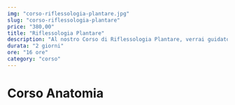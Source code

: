 ```yaml
---
img: "corso-riflessologia-plantare.jpg"
slug: "corso-riflessologia-plantare"
price: "380,00"
title: "Riflessologia Plantare"
description: "Al nostro Corso di Riflessologia Plantare, verrai guidato sapientemente in questa richiestissima tecnica di manipolazione del piede con conseguente stimolazione degli organi correlati. Ogni zona del piede è infatti connessa ad uno specifico organo o apparato tramite terminazioni nervose che attraverso la colonna vertebrale raggiungono il bersaglio."
durata: "2 giorni"
ore: "16 ore"
category: "corso"
---
```


# Corso Anatomia
